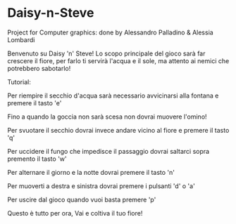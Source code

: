 # Daisy-n-Steve
Project for Computer graphics: done by Alessandro Palladino & Alessia Lombardi

Benvenuto su Daisy 'n' Steve!
Lo scopo principale del gioco sarà far crescere il fiore, per farlo ti servirà l'acqua e il sole, ma attento ai nemici che potrebbero sabotarlo!

Tutorial:

Per riempire il secchio d'acqua sarà necessario avvicinarsi alla fontana e premere il tasto 'e'

Fino a quando la goccia non sarà scesa non dovrai muovere l'omino!

Per svuotare il secchio dovrai invece andare vicino al fiore e premere il tasto 'q'

Per uccidere il fungo che impedisce il passaggio dovrai saltarci sopra premento il tasto 'w'

Per alternare il giorno e la notte dovrai premere il tasto 'n'

Per muoverti a destra e sinistra dovrai premere i pulsanti 'd' o 'a'

Per uscire dal gioco quando vuoi basta premere 'p'

Questo è tutto per ora, 
Vai e coltiva il tuo fiore!
